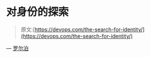 # 对身份的探索

> 原文:[https://devops.com/the-search-for-identity/](https://devops.com/the-search-for-identity/)

— [罗尔泊](https://devops.com/author/breselman/)